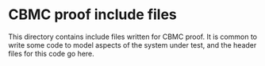 # CBMC proof include files

This directory contains include files written for CBMC proof. It is common to
write some code to model aspects of the system under test, and the header files
for this code go here.

